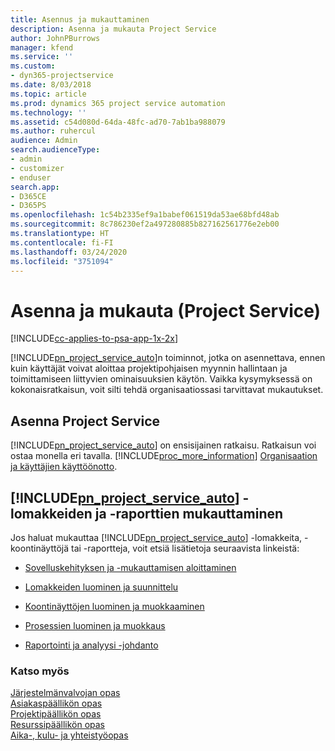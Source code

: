 ```yaml
---
title: Asennus ja mukauttaminen
description: Asenna ja mukauta Project Service
author: JohnPBurrows
manager: kfend
ms.service: ''
ms.custom:
- dyn365-projectservice
ms.date: 8/03/2018
ms.topic: article
ms.prod: dynamics 365 project service automation
ms.technology: ''
ms.assetid: c54d080d-64da-48fc-ad70-7ab1ba988079
ms.author: ruhercul
audience: Admin
search.audienceType:
- admin
- customizer
- enduser
search.app:
- D365CE
- D365PS
ms.openlocfilehash: 1c54b2335ef9a1babef061519da53ae68bfd48ab
ms.sourcegitcommit: 8c786230ef2a497280885b827162561776e2eb00
ms.translationtype: HT
ms.contentlocale: fi-FI
ms.lasthandoff: 03/24/2020
ms.locfileid: "3751094"
---
```

# <a name="install-and-customize-project-service"></a>Asenna ja mukauta (Project Service)

[!INCLUDE[cc-applies-to-psa-app-1x-2x](../includes/cc-applies-to-psa-app-1x-2x.md)]

[!INCLUDE[pn_project_service_auto](../includes/pn-project-service-auto.md)]n toiminnot, jotka on asennettava, ennen kuin käyttäjät voivat aloittaa projektipohjaisen myynnin hallintaan ja toimittamiseen liittyvien ominaisuuksien käytön. Vaikka kysymyksessä on kokonaisratkaisun, voit silti tehdä organisaatiossasi tarvittavat mukautukset.  
<!-- TODO: I expect to find the information on how to get and install this here. Please find that and add it here. Same for Project Service.--> 
  
## <a name="install-project-service"></a>Asenna Project Service  
 [!INCLUDE[pn_project_service_auto](../includes/pn-project-service-auto.md)] on ensisijainen ratkaisu. Ratkaisun voi ostaa monella eri tavalla. [!INCLUDE[proc_more_information](../includes/proc-more-information.md)] [Organisaation ja käyttäjien käyttöönotto](../admin/onboard-your-organization-and-users-to-dynamics-365-online.md).  
  
## <a name="customize-pn_project_service_auto-forms-and-reports"></a>[!INCLUDE[pn_project_service_auto](../includes/pn-project-service-auto.md)] -lomakkeiden ja -raporttien mukauttaminen  
 Jos haluat mukauttaa [!INCLUDE[pn_project_service_auto](../includes/pn-project-service-auto.md)] -lomakkeita, -koontinäyttöjä tai -raportteja, voit etsiä lisätietoja seuraavista linkeistä:  
  
- [Sovelluskehityksen ja -mukauttamisen aloittaminen](../customize/getting-started-customization.md)  
  
- [Lomakkeiden luominen ja suunnittelu](../customize/create-design-forms.md)  
  
- [Koontinäyttöjen luominen ja muokkaaminen](../customize/create-edit-dashboards.md)  
  
- [Prosessien luominen ja muokkaus](../customize/guide-staff-through-common-tasks-processes.md)  
  
- [Raportointi ja analyysi -johdanto](../analytics/reporting-analytics-with-dynamics-365.md)  
  
### <a name="see-also"></a>Katso myös  
 [Järjestelmänvalvojan opas](../project-service/admin-guide.md)   
 [Asiakaspäällikön opas](../project-service/account-manager-guide.md)   
 [Projektipäällikön opas](../project-service/project-manager-guide.md)   
 [Resurssipäällikön opas](../project-service/resource-manager-guide.md)   
 [Aika-, kulu- ja yhteistyöopas](../project-service/time-expense-collaboration-guide.md)
